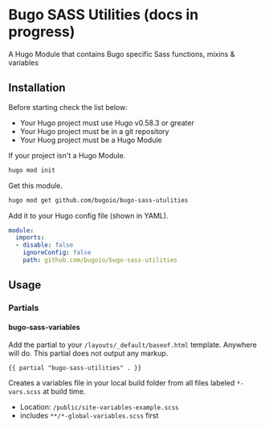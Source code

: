 # Bugo SASS Utilities (docs in progress)

A Hugo Module that contains Bugo specific Sass functions, mixins &amp; variables

## Installation

Before starting check the list below:

* Your Hugo project must use Hugo v0.58.3 or greater
* Your Hugo project must be in a git repository
* Your Huog project must be a Hugo Module

If your project isn't a Hugo Module.
```BASH
hugo mod init
```

Get this module.
```BASH
hugo mod get github.com/bugoio/bugo-sass-utulities
```

Add it to your Hugo config file (shown in YAML).
```YAML
module:
  imports:
  - disable: false
    ignoreConfig: false
    path: github.com/bugoio/bugo-sass-utilities
```

## Usage

### Partials

#### bugo-sass-variables

Add the partial to your ```/layouts/_default/baseof.html``` template. Anywhere will do. This partial does not output any markup.
```
{{ partial "bugo-sass-utilities" . }}
```

Creates a variables file in your local build folder from all files labeled ```*-vars.scss``` at build time.

* Location: ```/public/site-variables-example.scss```
* includes ```**/*-global-variables.scss``` first
